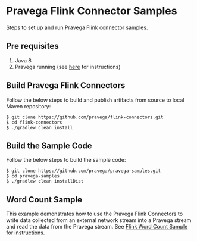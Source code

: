 # Pravega Flink Connector Samples
Steps to set up and run Pravega Flink connector samples.

## Pre requisites
1. Java 8
2. Pravega running (see [here](http://pravega.io/docs/latest/getting-started/) for instructions)

## Build Pravega Flink Connectors

Follow the below steps to build and publish artifacts from source to local Maven repository:

```
$ git clone https://github.com/pravega/flink-connectors.git
$ cd flink-connectors
$ ./gradlew clean install
```

## Build the Sample Code

Follow the below steps to build the sample code:

```
$ git clone https://github.com/pravega/pravega-samples.git
$ cd pravega-samples
$ ./gradlew clean installDist
```

## Word Count Sample

This example demonstrates how to use the Pravega Flink Connectors to write data collected
from an external network stream into a Pravega stream and read the data from the Pravega stream.
See [Flink Word Count Sample](../../flink-examples/doc/flink-wordcount/README.md) for instructions.

